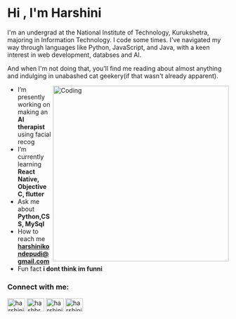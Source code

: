 <h1 align="left">Hi , I'm Harshini </h1>
<p align="centre">I'm an undergrad at the National Institute of Technology, Kurukshetra, majoring in Information Technology. I code some times. I've navigated my way through languages like Python, JavaScript, and Java, with a keen interest in web development, databses and AI.</p><p>And when I'm not doing that, you'll find me reading about almost anything and indulging in unabashed cat geekery(if that wasn't already apparent).
</p>
<img align="right" alt="Coding" width="400" src="https://www.kevinwanke.com/wp-content/uploads/2021/06/marcel-friedrich-XC_28Kk25F0-unsplash.jpg">


- I’m presently working on making an **AI therapist** using facial recog
- I’m currently learning **React Native, Objective C, flutter**
- Ask me about **Python,CSS, MySql**
- How to reach me **harshinikondepudi@gmail.com**
- Fun fact **i dont think im funni**

<h3 align="left">Connect with me:</h3>
<p align="left">
<a href="https://linkedin.com/in/harshini-priyanka-kondepudi" target="blank"><img align="center" src="https://raw.githubusercontent.com/rahuldkjain/github-profile-readme-generator/master/src/images/icons/Social/linked-in-alt.svg" alt="harshini-priyanka-kondepudi" height="30" width="40" /></a>
<a href="https://kaggle.com/hashbrown7" target="blank"><img align="center" src="https://raw.githubusercontent.com/rahuldkjain/github-profile-readme-generator/master/src/images/icons/Social/kaggle.svg" alt="hashbrown7" height="30" width="40" /></a>
<a href="https://www.hackerrank.com/harshinikondepu1" target="blank"><img align="center" src="https://raw.githubusercontent.com/rahuldkjain/github-profile-readme-generator/master/src/images/icons/Social/hackerrank.svg" alt="harshinikondepu1" height="30" width="40" /></a>
<a href="https://www.leetcode.com/harshinik7" target="blank"><img align="center" src="https://raw.githubusercontent.com/rahuldkjain/github-profile-readme-generator/master/src/images/icons/Social/leet-code.svg" alt="harshinik7" height="30" width="40" /></a>
</p>





